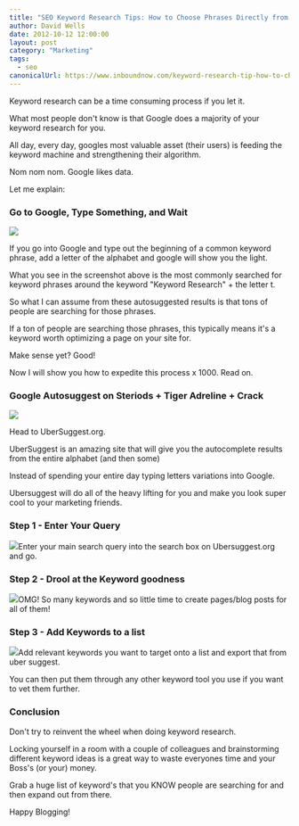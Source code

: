 ```yaml
---
title: "SEO Keyword Research Tips: How to Choose Phrases Directly from Google"
author: David Wells
date: 2012-10-12 12:00:00
layout: post
category: "Marketing"
tags:
  - seo
canonicalUrl: https://www.inboundnow.com/keyword-research-tip-how-to-choose-the-correct-key-word-phrases/
---
```


Keyword research can be a time consuming process if you let it.

What most people don't know is that Google does a majority of your keyword research for you.

All day, every day, googles most valuable asset (their users) is feeding the keyword machine and strengthening their algorithm.

Nom nom nom. Google likes data.

Let me explain:

### Go to Google, Type Something, and Wait

<img src="http://inboundnow.com/wp-content/uploads/2012/10/Go_to_Google_and_Just_Wait.png" />

If you go into Google and type out the beginning of a common keyword phrase, add a letter of the alphabet and google will show you the light.

What you see in the screenshot above is the most commonly searched for keyword phrases around the keyword "Keyword Research" + the letter t.

So what I can assume from these autosuggested results is that tons of people are searching for those phrases.

If a ton of people are searching those phrases, this typically means it's a keyword worth optimizing a page on your site for.

Make sense yet? Good!

Now I will show you how to expedite this process x 1000\. Read on.

### Google Autosuggest on Steriods + Tiger Adreline + Crack

<img src="http://inboundnow.com/wp-content/uploads/2012/10/Google_Autosuggest_on_Steriods___Tiger_Adreline___Crack.png" />

Head to UberSuggest.org.

UberSuggest is an amazing site that will give you the autocomplete results from the entire alphabet (and then some)

Instead of spending your entire day typing letters variations into Google.

Ubersuggest will do all of the heavy lifting for you and make you look super cool to your marketing friends.

### Step 1 - Enter Your Query

<img src="http://inboundnow.com/wp-content/uploads/2012/10/Step_1_-_Enter_Your_Query.png" />Enter your main search query into the search box on Ubersuggest.org and go.

### Step 2 - Drool at the Keyword goodness

<img src="http://inboundnow.com/wp-content/uploads/2012/10/Step_2_-_Drool_at_the_Keyword_goodness.png" />OMG! So many keywords and so little time to create pages/blog posts for all of them!

### Step 3 - Add Keywords to a list

<img src="http://inboundnow.com/wp-content/uploads/2012/10/Step_3_-_Add_Keywords_to_a_list.png" />Add relevant keywords you want to target onto a list and export that from uber suggest.

You can then put them through any other keyword tool you use if you want to vet them further.

### Conclusion

Don't try to reinvent the wheel when doing keyword research.

Locking yourself in a room with a couple of colleagues and brainstorming different keyword ideas is a great way to waste everyones time and your Boss's (or your) money.

Grab a huge list of keyword's that you KNOW people are searching for and then expand out from there.

Happy Blogging!
